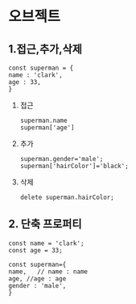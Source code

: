 # 오브젝트

## 1.접근,추가,삭제

```
const superman = {
name : 'clark',
age : 33,
}
```

1. 접근

   ```
   superman.name
   superman['age']
   ```

2. 추가

   ```
   superman.gender='male';
   superman['hairColor']='black';
   ```

3. 삭제

   ```
   delete superman.hairColor;
   ```



## 2. 단축 프로퍼티



```
const name = 'clark';
const age = 33;

const superman={
name,   // name : name
age, //age : age
gender : 'male',
}
```

